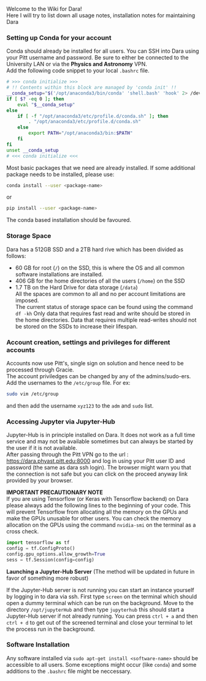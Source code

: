 Welcome to the Wiki for Dara!  
Here I will try to list down all usage notes, installation notes for maintaining Dara

### Setting up Conda for your account

Conda should already be installed for all users. You can SSH into Dara using your Pitt username and password. Be sure to either be connected to the University LAN or via the **Physics and Astronomy** VPN.  
Add the following code snippet to your local `.bashrc` file.   

```bash
# >>> conda initialize >>>
# !! Contents within this block are managed by 'conda init' !!
__conda_setup="$('/opt/anaconda3/bin/conda' 'shell.bash' 'hook' 2> /dev/null)"
if [ $? -eq 0 ]; then
    eval "$__conda_setup"
else
    if [ -f "/opt/anaconda3/etc/profile.d/conda.sh" ]; then
        . "/opt/anaconda3/etc/profile.d/conda.sh"
    else
        export PATH="/opt/anaconda3/bin:$PATH"
    fi
fi
unset __conda_setup
# <<< conda initialize <<<
```

Most basic packages that we need are already installed. If some additional package needs to be installed, please use:  
```bash
conda install --user <package-name>
```
or  
```bash
pip install --user <package-name>
```
The conda based installation should be favoured.
### Storage Space
Dara has a 512GB SSD and a 2TB hard rive which has been divided as follows:
- 60 GB for root (`/`) on the SSD, this is where the OS and all common software installations are installed.
- 406 GB for the home directories of all the users (`/home`) on the SSD
- 1.7 TB on the Hard Drive for data storage (`/data`)   
All the spaces are common to all and no per account limitations are imposed.   
The current status of storage space can be found using the command `df -kh`
Only data that requires fast read and write should be stored in the home directories. Data that requires multiple read-writes should not be stored on the SSDs to increase their lifespan.

### Account creation, settings and privileges for different accounts
Accounts now use Pitt's, single sign on solution and hence need to be processed through Gracie.  
The account priviledges can be changed by any of the admins/sudo-ers. Add the usernames to the `/etc/group` file. For ex:
```bash
sudo vim /etc/group
```
and then add the username `xyz123` to the `adm` and `sudo` list.

### Accessing Jupyter via Jupyter-Hub
Jupyter-Hub is in principle installed on Dara. It does not work as a full time service and may not be available sometimes but can always be started by the user if it is not available.    
After passing through the Pitt VPN go to the url : <https://dara.phyast.pitt.edu:8000> and log in using your Pitt user ID and password (the same as dara ssh login). The browser might warn you that the connection is not safe but you can click on the proceed anyway link provided by your browser.   

**IMPORTANT PRECAUTIONARY NOTE**  
If you are using Tensorflow (or Keras with Tensorflow backend) on Dara please always add the following lines to the beginning of your code. This will prevent Tensorflow from allocating all the memory on the GPUs and make the GPUs unusable for other users. You can check the memory allocation on the GPUs using the command `nvidia-smi` on the terminal as a cross check.

```python
import tensorflow as tf
config = tf.ConfigProto()
config.gpu_options.allow_growth=True
sess = tf.Session(config=config)
```

**Launching a Jupyter-Hub Server** (The method will be updated in future in favor of something more robust)   

If the Jupyter-Hub server is not running you can start an instance yourself by logging in to dara via ssh. First type `screen` on the terminal which should open a dummy terminal which can be run on the background. Move to the directory `/opt/jupyterHub` and then type `jupyterhub` this should start a Jupyter-Hub server if not already running. You can press `ctrl + a` and then `ctrl + d` to get out of the screened terminal and close your terminal to let the process run in the background.

### Software Installation
Any software installed via `sudo apt-get install <software-name>` should be accessible to all users. Some exceptions might occur (like `conda`) and some additions to the `.bashrc` file might be neccessary. 
